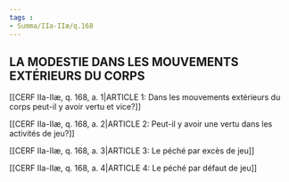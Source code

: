 ```yaml
---
tags : 
- Summa/IIa-IIæ/q.168
---
```


## LA MODESTIE DANS LES MOUVEMENTS EXTÉRIEURS DU CORPS

[[CERF IIa-IIæ, q. 168, a. 1|ARTICLE 1: Dans les mouvements extérieurs du corps peut-il y avoir vertu et vice?]]

[[CERF IIa-IIæ, q. 168, a. 2|ARTICLE 2: Peut-il y avoir une vertu dans les activités de jeu?]]

[[CERF IIa-IIæ, q. 168, a. 3|ARTICLE 3: Le péché par excès de jeu]]

[[CERF IIa-IIæ, q. 168, a. 4|ARTICLE 4: Le péché par défaut de jeu]]

